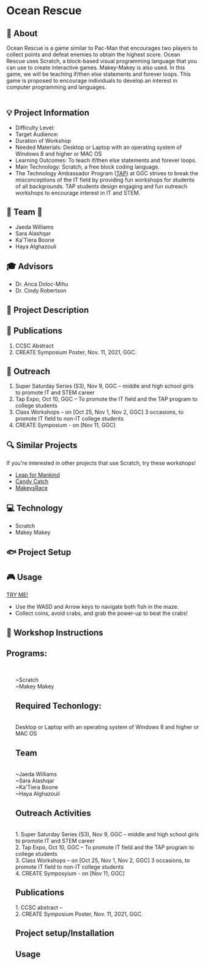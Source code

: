 # Ocean Rescue

## :loudspeaker: About
Ocean Rescue is a game similar to Pac-Man that encourages two players to collect points and defeat enemies to obtain the highest score. Ocean Rescue uses Scratch, a block-based visual programming language that you can use to create interactive games. Makey-Makey is also used. In this game, we will be teaching if/then else statements and forever loops. This game is proposed to encourage individuals to develop an interest in computer programming and languages.<br><br>

## :bulb: Project Information
* Difficulty Level:
* Target Audience:
* Duration of Workshop
* Needed Materials: Desktop or Laptop with an operating system of Windows 8 and higher or MAC OS
* Learning Outcomes: To teach if/then else statements and forever loops.
* Main Technology: Scratch, a free block coding language.
* The Technology Ambassador Program ([TAP](https://www.ggc.edu/academics/school-of-science-and-technology/research-internships-service-learning/technology-ambassador-program)) at GGC strives to break the misconceptions of the IT field by providing fun workshops for students of all backgrounds. TAP students design engaging and fun outreach workshops to encourage interest in IT and STEM.

## :whale: Team :ocean:
* Jaeda Williams
* Sara Alashqar
* Ka'Tiera Boone
* Haya Alghazouli
  
## :mortar_board: Advisors
* Dr. Anca Doloc-Mihu
* Dr. Cindy Robertson

## :page_with_curl: Project Description

## :pencil: Publications
1.	CCSC Abstract <br>
2.	CREATE Symposium Poster, Nov. 11, 2021, GGC.<be>

## 🙌 Outreach
1.	Super Saturday Series (S3), Nov 9, GGC – middle and high school girls to promote IT and STEM career<br>
2.	Tap Expo, Oct 10, GGC – To promote the IT field and the TAP program to college students<br>
3.	Class Workshops – on [Oct 25, Nov 1, Nov 2, GGC] 3 occasions, to promote IT field to non-IT college students<br>
4. CREATE Symposium - on [Nov 11, GGC]

## 🔍 Similar Projects
If you're interested in other projects that use Scratch, try these workshops!
* [Leap for Mankind](https://github.com/TAP-GGC/leapformankind)
* [Candy Catch](https://github.com/TAP-GGC/CandyCatch)
* [MakeysRace](https://github.com/TAP-GGC/makeysrace)

## 💻 Technology
* Scratch
* Makey Makey

## 🐟 Project Setup

## 🎮 Usage
[TRY ME!](https://scratch.mit.edu/projects/575312420)
* Use the WASD and Arrow keys to navigate both fish in the maze.
* Collect coins, avoid crabs, and grab the power-up to beat the crabs! 


## 💼 Workshop Instructions



<h2>Programs:</h2><br>
<ol>~Scratch<br>
~Makey Makey<br>
<h2>Required Techonlogy:</h2><br>
 Desktop or Laptop with an operating system of Windows 8 and higher or MAC OS
  <h2>Team</h2><br>
  ~Jaeda Williams<br>
  ~Sara Alashqar<br>
  ~Ka'Tiera Boone<br>
  ~Haya Alghazouli<br>
 <h2>Outreach Activities</h2><br>
1.	Super Saturday Series (S3), Nov 9, GGC – middle and high school girls to promote IT and STEM career<br>
2.	Tap Expo, Oct 10, GGC – To promote IT field and the TAP program to college students<br>
3.	Class Workshops – on [Oct 25, Nov 1, Nov 2, GGC] 3 occasions, to promote IT field to non-IT college students<br>
4. CREATE Symposyium - on [Nov 11, GGC]
 <h2> Publications</h2>
1.	CCSC abstract –<br>
2.	CREATE Symposium Poster, Nov. 11, 2021, GGC.<br>
<h2>Project setup/Installation</h2>
<h2>Usage</h2>
